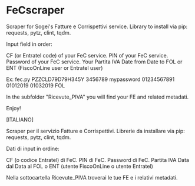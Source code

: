 # FeCscraper
Scraper for Sogei's Fatture e Corrispettivi service.
Library to install via pip: requests, pytz, clint, tqdm.

Input field in order:

CF (or Entratel code) of your FeC service.
PIN  of your FeC service.
Password of your FeC service.
Your Partita IVA
Date from
Date to
FOL or ENT (FiscoOnLine user or Entratel user)

Ex: fec.py PZZCLD79D79H345Y 3456789 mypassword 01234567891 01012019 01032019 FOL

In the subfolder "Ricevute_PIVA" you will find your FE and related metadati.

Enjoy!

[ITALIANO]

Scraper per il servizio Fatture e Corrispettivi.
Librerie da installare via pip: requests, pytz, clint, tqdm.

Dati di input in ordine:

CF (o codice Entratel) di FeC.
PIN di FeC.
Password di FeC.
Partita IVA
Data dal
Data al
FOL o ENT (utente FiscoOnLine o utente Entratel)

Nella sottocartella Ricevute_PIVA troverai le tue FE e i relativi metadati.
